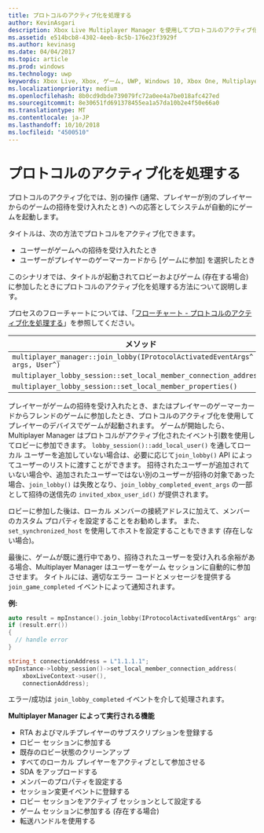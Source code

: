 ```yaml
---
title: プロトコルのアクティブ化を処理する
author: KevinAsgari
description: Xbox Live Multiplayer Manager を使用してプロトコルのアクティブ化を処理する方法について説明します。
ms.assetid: e514bcb8-4302-4eeb-8c5b-176e23f3929f
ms.author: kevinasg
ms.date: 04/04/2017
ms.topic: article
ms.prod: windows
ms.technology: uwp
keywords: Xbox Live, Xbox, ゲーム, UWP, Windows 10, Xbox One, Multiplayer Manager, プロトコルのアクティブ化
ms.localizationpriority: medium
ms.openlocfilehash: 8b0cd9dbde739079fc72a0ee4a7be018afc427ed
ms.sourcegitcommit: 8e30651fd691378455ea1a57da10b2e4f50e66a0
ms.translationtype: MT
ms.contentlocale: ja-JP
ms.lasthandoff: 10/10/2018
ms.locfileid: "4500510"
---
```

# <a name="handle-protocol-activation"></a>プロトコルのアクティブ化を処理する

プロトコルのアクティブ化では、別の操作 (通常、プレイヤーが別のプレイヤーからのゲームの招待を受け入れたとき) への応答としてシステムが自動的にゲームを起動します。

タイトルは、次の方法でプロトコルをアクティブ化できます。

* ユーザーがゲームへの招待を受け入れたとき
* ユーザーがプレイヤーのゲーマーカードから [ゲームに参加] を選択したとき

このシナリオでは、タイトルが起動されてロビーおよびゲーム (存在する場合) に参加したときにプロトコルのアクティブ化を処理する方法について説明します。

プロセスのフローチャートについては、「[フローチャート - プロトコルのアクティブ化を処理する](mpm-flowcharts/mpm-on-protocol-activation.md)」を参照してください。

| メソッド | トリガーされるイベント |
| -----|----------------|
| `multiplayer_manager::join_lobby(IProtocolActivatedEventArgs^ args, User^)` | `join_lobby_completed_event` |
| `multiplayer_lobby_session::set_local_member_connection_address()` | `local_member_connection_address_write_completed ` |
| `multiplayer_lobby_session::set_local_member_properties()` | `member_property_changed` |

プレイヤーがゲームの招待を受け入れたとき、またはプレイヤーのゲーマーカードからフレンドのゲームに参加したとき、プロトコルのアクティブ化を使用してプレイヤーのデバイスでゲームが起動されます。 ゲームが開始したら、Multiplayer Manager はプロトコルがアクティブ化されたイベント引数を使用してロビーに参加できます。 `lobby_session()::add_local_user()` を通してローカル ユーザーを追加していない場合は、必要に応じて`join_lobby()` API によってユーザーのリストに渡すことができます。 招待されたユーザーが追加されていない場合や、追加されたユーザーではない別のユーザーが招待の対象であった場合、`join_lobby()` は失敗となり、`join_lobby_completed_event_args` の一部として招待の送信先の `invited_xbox_user_id()` が提供されます。

ロビーに参加した後は、ローカル メンバーの接続アドレスに加えて、メンバーのカスタム プロパティを設定することをお勧めします。 また、`set_synchronized_host` を使用してホストを設定することもできます (存在しない場合)。

最後に、ゲームが既に進行中であり、招待されたユーザーを受け入れる余裕がある場合、Multiplayer Manager はユーザーをゲーム セッションに自動的に参加させます。 タイトルには、適切なエラー コードとメッセージを提供する `join_game_completed` イベントによって通知されます。

**例:**

```cpp
auto result = mpInstance().join_lobby(IProtocolActivatedEventArgs^ args, users);
if (result.err())
{
  // handle error
}

string_t connectionAddress = L"1.1.1.1";
mpInstance->lobby_session()->set_local_member_connection_address(
    xboxLiveContext->user(),
    connectionAddress);
```

エラー/成功は `join_lobby_completed` イベントを介して処理されます。

**Multiplayer Manager によって実行される機能**

* RTA およびマルチプレイヤーのサブスクリプションを登録する
* ロビー セッションに参加する
 * 既存のロビー状態のクリーンアップ
 * すべてのローカル プレイヤーをアクティブとして参加させる
 * SDA をアップロードする
 * メンバーのプロパティを設定する
* セッション変更イベントに登録する
* ロビー セッションをアクティブ セッションとして設定する
* ゲーム セッションに参加する (存在する場合)
 * 転送ハンドルを使用する
